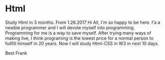 # Html
Study Html in 3 months. From 1.26.2017
Hi All,
I'm so happy to be here. I'a a newbie programmer and I will devote myself into programming. Programming for me is a way to save myself. After trying many ways of making live, I think programing is the lowest price for a normal person to fullfill himself in 20 years.
Now I will study Html-CSS in W3 in next 10 days.

Best
Frank
